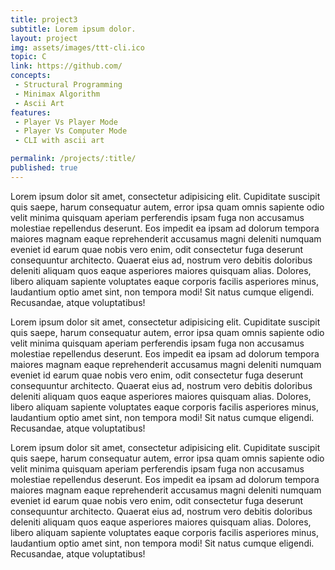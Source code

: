 ```yaml
---
title: project3
subtitle: Lorem ipsum dolor.
layout: project
img: assets/images/ttt-cli.ico
topic: C
link: https://github.com/
concepts:
 - Structural Programming
 - Minimax Algorithm
 - Ascii Art
features:
 - Player Vs Player Mode 
 - Player Vs Computer Mode
 - CLI with ascii art

permalink: /projects/:title/
published: true 
---
```


Lorem ipsum dolor sit amet, consectetur adipisicing elit. Cupiditate suscipit quis saepe, harum consequatur autem, error ipsa quam omnis sapiente odio velit minima quisquam aperiam perferendis ipsam fuga non accusamus molestiae repellendus deserunt. Eos impedit ea ipsam ad dolorum tempora maiores magnam eaque reprehenderit accusamus magni deleniti numquam eveniet id earum quae nobis vero enim, odit consectetur fuga deserunt consequuntur architecto. Quaerat eius ad, nostrum vero debitis doloribus deleniti aliquam quos eaque asperiores maiores quisquam alias. Dolores, libero aliquam sapiente voluptates eaque corporis facilis asperiores minus, laudantium optio amet sint, non tempora modi! Sit natus cumque eligendi. Recusandae, atque voluptatibus!

Lorem ipsum dolor sit amet, consectetur adipisicing elit. Cupiditate suscipit quis saepe, harum consequatur autem, error ipsa quam omnis sapiente odio velit minima quisquam aperiam perferendis ipsam fuga non accusamus molestiae repellendus deserunt. Eos impedit ea ipsam ad dolorum tempora maiores magnam eaque reprehenderit accusamus magni deleniti numquam eveniet id earum quae nobis vero enim, odit consectetur fuga deserunt consequuntur architecto. Quaerat eius ad, nostrum vero debitis doloribus deleniti aliquam quos eaque asperiores maiores quisquam alias. Dolores, libero aliquam sapiente voluptates eaque corporis facilis asperiores minus, laudantium optio amet sint, non tempora modi! Sit natus cumque eligendi. Recusandae, atque voluptatibus!

Lorem ipsum dolor sit amet, consectetur adipisicing elit. Cupiditate suscipit quis saepe, harum consequatur autem, error ipsa quam omnis sapiente odio velit minima quisquam aperiam perferendis ipsam fuga non accusamus molestiae repellendus deserunt. Eos impedit ea ipsam ad dolorum tempora maiores magnam eaque reprehenderit accusamus magni deleniti numquam eveniet id earum quae nobis vero enim, odit consectetur fuga deserunt consequuntur architecto. Quaerat eius ad, nostrum vero debitis doloribus deleniti aliquam quos eaque asperiores maiores quisquam alias. Dolores, libero aliquam sapiente voluptates eaque corporis facilis asperiores minus, laudantium optio amet sint, non tempora modi! Sit natus cumque eligendi. Recusandae, atque voluptatibus!
